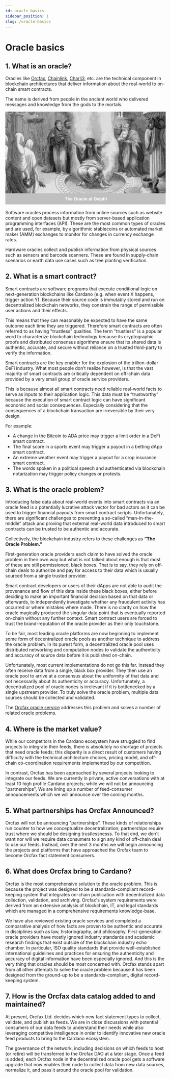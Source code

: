 ```yaml
---
id: oracle_basics
sidebar_position: 1
slug: /oracle-basics
---
```


# Oracle basics

## 1. What is an oracle?
Oracles like [Orcfax](https://orcfax.io/), [Chainlink](https://chain.link), [Charli3](https://charli3.io), etc. are the technical component in blockchain architectures that deliver information about the real-world to on-chain smart contracts.

The name is derived from people in the ancient world who delivered messages and knowledge from the gods to the mortals.

![The oracle at Delphi](/img/oracle-of-delphi-bw.png)

Software oracles process information from online sources such as website content and open datasets but mostly from server-based application programming interfaces (API). These are the most common types of oracles and are used, for example, by algorithmic stablecoins or automated market maker (AMM) exchanges to monitor for changes in currency exchange rates.

Hardware oracles collect and publish information from physical sources such as sensors and barcode scanners. These are found in supply-chain scenarios or earth data use cases such as tree planting verification.

## 2. What is a smart contract?
Smart contracts are software programs that execute conditional logic on next-generation blockchains like Cardano  (e.g. when event X happens, trigger action Y).  Because their source code is immutably stored and run on decentralized blockchain networks, they constrain the range of permissible user actions and their effects. 

This means that they can reasonably be expected to have the same outcome each time they are triggered. Therefore smart contracts are often referred to as having "trustless" qualities. The term "trustless" is a popular word to characterize blockchain technology because its cryptographic proofs and distributed consensus algorithms ensure that its shared data is authentic, accurate, and secure without reliance on a trusted third-party to verify the information.

Smart contracts are the key enabler for the explosion of the trillion-dollar DeFi industry. What most people don’t realize however, is that the vast majority of smart contracts are critically dependent on off-chain data provided by a very small group of oracle service providers. 

This is because almost all smart contracts need reliable real-world facts to serve as inputs to their application logic. This data must be “trustworthy” because the execution of smart contract logic can have significant economic and social consequences. Especially considering that the consequences of a blockchain transaction are irreversible by their very design. 

For example:
* A change in the Bitcoin to ADA price may trigger a limit order in a DeFi smart contract.
* The final score in a sports event may trigger a payout in a betting dApp smart contract.
* An extreme weather event may trigger a payout for a crop insurance smart contract.
* The words spoken in a political speech and authenticated via blockchain notarization may trigger policy changes or protests.

## 3. What is the oracle problem?
Introducing false data about real-world events into smart contracts via an oracle feed is a potentially lucrative attack vector for bad actors as it can be used to trigger financial payouts from smart contract scripts. Unfortunately, there are significant challenges to preventing a so-called “man-in-the-middle” attack and proving that external real-world data introduced to smart contracts can be trusted to be authentic and accurate.

Collectively, the blockchain industry refers to these challenges as **“The Oracle Problem.”**

First-generation oracle providers each claim to have solved the oracle problem in their own way but what is not talked about enough is that most of these are still permissioned, black boxes. That is to say, they rely on off-chain deals to authorize and pay for access to their data which is usually sourced from a single trusted provider.

Smart contract developers or users of their dApps are not able to audit the provenance and flow of this data inside these black boxes, either before deciding to make an important financial decision based on that data or afterwards, to independently investigate whether any fraudulent activity has occurred or where mistakes where made. There is no clarity on how the oracle magically produced the singular data point that is eventually reported on-chain without any further context. Smart contract users are forced to trust the brand-reputation of the oracle provider as their only touchstone.

To be fair, most leading oracle platforms are now beginning to implement some form of decentralized oracle pools as another technique to address the oracle problem. In its purest form, a decentralized oracle pool uses distributed networking and computation nodes to validate the authenticity and accuracy of source data before it is published on-chain.

Unfortunately, most current implementations do not go this far. Instead they often receive data from a single, black box provider. They then use an oracle pool to arrive at a consensus about the uniformity of that data and not necessarily about its authenticity or accuracy. Unfortunately, a decentralized pool of oracle nodes is irrelevant if it is bottlenecked by a single upstream provider. To truly solve the oracle problem, multiple data sources should be collected and validated.

The [Orcfax oracle service](solution) addresses this problem and solves a number of related oracle problems.

## 4. Where is the market value?

While our competitors in the Cardano ecosystem have struggled to find projects to integrate their feeds, there is absolutely no shortage of projects that need oracle feeds; this disparity is a direct result of customers having difficulty with the technical architecture choices, pricing model, and off-chain co-coordination requirements implemented by our competition.

In contrast, Orcfax has been approached by several projects looking to integrate our feeds. We are currently in private, active conversations with at least 10 high profile Cardano projects; while we will not be announcing "partnerships", We are lining up a number of feed-consumer announcements which we will announce over the coming months.

## 5. What partnerships has Orcfax Announced?

Orcfax will not be announcing "partnerships”. These kinds of relationships run counter to how we conceptualize decentralization; partnerships require trust where we should be designing trustlessnesss. To that end, we don't want nor will we require data consumers to sign any kind of off-chain deal to use our feeds. Instead, over the next 3 months we will begin announcing the projects and platforms that have approached the Orcfax team to become Orcfax fact statement consumers.

## 6. What does Orcfax bring to Cardano?

Orcfax is the most comprehensive solution to the oracle problem. This is because the project was designed to be a standards-compliant record-keeping system that integrates on-chain publication with decentralized data collection, validation, and archiving. Orcfax's system requirements were derived from an extensive analysis of blockchain, IT, and legal standards which are managed in a comprehensive requirements knowledge-base. 

We have also reviewed existing oracle services and completed a comparative analysis of how facts are proven to be authentic and accurate in disciplines such as law, historiography, and philosophy. First-generation oracle providers have mostly ignored industry standards and academic research findings that exist outside of the blockchain industry echo chamber. In particular, ISO quality standards that provide well-established international guidelines and practices for ensuring the authenticity and accuracy of digital information have been especially ignored. And this is the very thing that oracles should be most concerned with. Orcfax stands apart from all other attempts to solve the oracle problem because it has been designed from the ground-up to be a standards-compliant, digital record-keeping system.

## 7. How is the Orcfax data catalog added to and maintained?

At present, Orcfax Ltd. decides which new fact statement types to collect, validate, and publish as feeds. We are in close discussions with potential consumers of our data feeds to understand their needs while also leveraging competitive intelligence in order to identify innovative new oracle feed products to bring to the Cardano ecosystem. 

The governance of the network, including decisions on which feeds to host (or retire) will be transferred to the Orcfax DAO at a later stage. Once a feed is added, each Orcfax node in the decentralized oracle pool gets a software upgrade that now enables their node to collect data from new data sources, normalize it, and pass it around the oracle pool for validation.